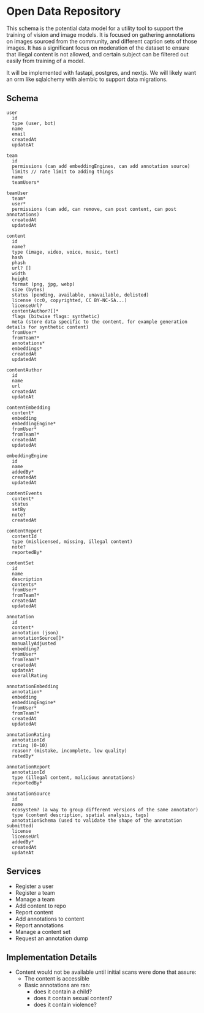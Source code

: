 # Open Data Repository

This schema is the potential data model for a utility tool to support the training of vision and image models. It is focused on gathering annotations on images sourced from the community, and different caption sets of those images. It has a significant focus on moderation of the dataset to ensure that illegal content is not allowed, and certain subject can be filtered out easily from training of a model. 

It will be implemented with fastapi, postgres, and nextjs. We will likely want an orm like sqlalchemy with alembic to support data migrations. 

## Schema
```
user
  id
  type (user, bot)
  name
  email
  createdAt
  updateAt

team
  id
  permissions (can add embeddingEngines, can add annotation source)
  limits // rate limit to adding things
  name
  teamUsers*

teamUser
  team*
  user*
  permissions (can add, can remove, can post content, can post annotations)
  createdAt
  updatedAt

content
  id
  name?
  type (image, video, voice, music, text)
  hash
  phash
  url? []
  width
  height
  format (png, jpg, webp)
  size (bytes)
  status (pending, available, unavailable, delisted)
  license (cc0, copyrighted, CC BY-NC-SA...)
  licenseUrl?
  contentAuthor?[]*
  flags (bitwise flags: synthetic)
  meta (store data specific to the content, for example generation details for synthetic content)
  fromUser*
  fromTeam?*
  annotations*
  embeddings*
  createdAt
  updatedAt
  
contentAuthor
  id
  name
  url
  createdAt
  updateAt

contentEmbedding
  content*
  embedding
  embeddingEngine*
  fromUser*
  fromTeam?*
  createdAt
  updatedAt

embeddingEngine
  id
  name
  addedBy*
  createdAt
  updatedAt

contentEvents
  content*
  status
  setBy
  note?
  createdAt

contentReport
  contentId
  type (mislicensed, missing, illegal content)
  note?
  reportedBy*

contentSet
  id
  name
  description
  contents*
  fromUser*
  fromTeam?*
  createdAt
  updatedAt

annotation
  id
  content*
  annotation (json)
  annotationSource[]*
  manuallyAdjusted 
  embedding?
  fromUser*
  fromTeam?*
  createdAt
  updateAt
  overallRating
  
annotationEmbedding
  annotation*
  embedding
  embeddingEngine*
  fromUser*
  fromTeam?*
  createdAt
  updatedAt

annotationRating
  annotationId
  rating (0-10)
  reason? (mistake, incomplete, low quality)
  ratedBy*

annotationReport
  annotationId
  type (illegal content, malicious annotations)
  reportedBy*

annotationSource
  id
  name
  ecosystem? (a way to group different versions of the same annotator)
  type (content description, spatial analysis, tags)
  annotationSchema (used to validate the shape of the annotation submitted)
  license
  licenseUrl
  addedBy*
  createdAt
  updateAt
```

## Services
- Register a user
- Register a team
- Manage a team
- Add content to repo
- Report content
- Add annotations to content
- Report annotations
- Manage a content set
- Request an annotation dump

## Implementation Details
- Content would not be available until initial scans were done that assure:
  - The content is accessible
  - Basic annotations are ran:
    - does it contain a child?
    - does it contain sexual content?
    - does it contain violence?
